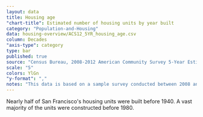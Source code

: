 ```yaml
---
layout: data
title: Housing age
"chart-title": Estimated number of housing units by year built
category: "Population-and-Housing"
data: housing-overview/ACS12_5YR_housing_age.csv
column: Decades
"axis-type": category
type: bar
published: true
source: "Census Bureau, 2008-2012 American Community Survey 5-Year Estimates. Selected Housing Characteristics."
scale: "5"
colors: YlGn
"y-format": ","
notes: "This data is based on a sample survey conducted between 2008 and 2012. As a result, it does not fully capture units created since 2010."
---
```


Nearly half of San Francisco's housing units were built before 1940. A vast majority of the units were constructed before 1980.